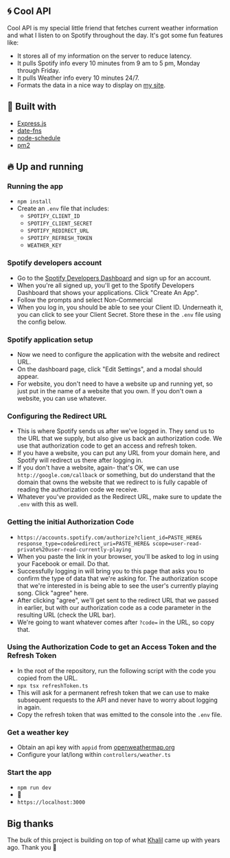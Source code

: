 ## 🌀 Cool API

Cool API is my special little friend that fetches current weather information and what I listen to on Spotify throughout the day. It's got some fun features like:

- It stores all of my information on the server to reduce latency.
- It pulls Spotify info every 10 minutes from 9 am to 5 pm, Monday through Friday.
- It pulls Weather info every 10 minutes 24/7.
- Formats the data in a nice way to display on [my site](https://abruno.net).

## 📍 Built with

- [Express.js](https://expressjs.com)
- [date-fns](https://date-fns.org)
- [node-schedule](https://www.npmjs.com/package/node-schedule)
- [pm2](https://www.npmjs.com/package/pm2)

## 🔥 Up and running

### Running the app

- `npm install`
- Create an `.env` file that includes:
  - `SPOTIFY_CLIENT_ID`
  - `SPOTIFY_CLIENT_SECRET`
  - `SPOTIFY_REDIRECT_URL`
  - `SPOTIFY_REFRESH_TOKEN`
  - `WEATHER_KEY`

### Spotify developers account

- Go to the [Spotify Developers Dashboard](https://developer.spotify.com/dashboard/login) and sign up for an account.
- When you're all signed up, you'll get to the Spotify Developers Dashboard that shows your applications. Click "Create An App".
- Follow the prompts and select Non-Commercial
- When you log in, you should be able to see your Client ID. Underneath it, you can click to see your Client Secret. Store these in the `.env` file using the config below.

### Spotify application setup

- Now we need to configure the application with the website and redirect URL.
- On the dashboard page, click "Edit Settings", and a modal should appear.
- For website, you don't need to have a website up and running yet, so just put in the name of a website that you own. If you don't own a website, you can use whatever.

### Configuring the Redirect URL

- This is where Spotify sends us after we've logged in. They send us to the URL that we supply, but also give us back an authorization code. We use that authorization code to get an access and refresh token.
- If you have a website, you can put any URL from your domain here, and Spotify will redirect us there after logging in.
- If you don't have a website, again- that's OK, we can use `http://google.com/callback` or something, but do understand that the domain that owns the website that we redirect to is fully capable of reading the authorization code we receive.
- Whatever you've provided as the Redirect URL, make sure to update the `.env` with this as well.

### Getting the initial Authorization Code

- `https://accounts.spotify.com/authorize?client_id=PASTE_HERE&
response_type=code&redirect_uri=PASTE_HERE&
scope=user-read-private%20user-read-currently-playing`
- When you paste the link in your browser, you'll be asked to log in using your Facebook or email. Do that.
- Successfully logging in will bring you to this page that asks you to confirm the type of data that we're asking for. The authorization scope that we're interested in is being able to see the user's currently playing song. Click "agree" here.
- After clicking "agree", we'll get sent to the redirect URL that we passed in earlier, but with our authorization code as a code parameter in the resulting URL (check the URL bar).
- We're going to want whatever comes after `?code=` in the URL, so copy that.

### Using the Authorization Code to get an Access Token and the Refresh Token

- In the root of the repository, run the following script with the code you copied from the URL.
- `npx tsx refreshToken.ts`
- This will ask for a permanent refresh token that we can use to make subsequent requests to the API and never have to worry about logging in again.
- Copy the refresh token that was emitted to the console into the `.env` file.

### Get a weather key

- Obtain an api key with `appid` from [openweathermap.org](openweathermap.org)
- Configure your lat/long within `controllers/weather.ts`

### Start the app

- `npm run dev`
- 🌭
- `https://localhost:3000`

## Big thanks

The bulk of this project is building on top of what [Khalil](https://khalilstemmler.com/) came up with years ago. Thank you 🙌
